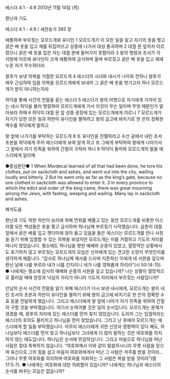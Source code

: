 에스더 4:1 - 4:9 
2013년 11월 14일 (목)

환난과 기도



에스더 4:1 - 4:9 / 새찬송가 365 장


애통하며 부르짖는 모르드개와 유다인
1 모르드개가 이 모든 일을 알고 자기의 옷을 찢고 굵은 베 옷을 입고 재를 뒤집어쓰고 성중에 나가서 대성 통곡하며 2 대궐 문 앞까지 이르렀으니 굵은 베 옷을 입은 자는 대궐 문에 들어가지 못함이라 3 왕의 명령과 조서가 각 지방에 이르매 유다인이 크게 애통하여 금식하며 울며 부르짖고 굵은 베 옷을 입고 재에 누운 자가 무수하더라

왕후가 보낸 의복을 거절한 모르드개
4 에스더의 시녀와 내시가 나아와 전하니 왕후가 매우 근심하여 입을 의복을 모르드개에게 보내어 그 굵은 베 옷을 벗기고자 하나 모르드개가 받지 아니하는지라

하닥을 통해 사건의 전말을 묻는 에스더
5 에스더가 왕의 어명으로 자기에게 가까이 있는 내시 하닥을 불러 명령하여 모르드개에게 가서 이것이 무슨 일이며 무엇 때문인가 알아보라 하매 6 하닥이 대궐 문 앞 성중 광장에 있는 모르드개에게 이르니 7 모르드개가 자기가 당한 모든 일과 하만이 유다인을 멸하려고 왕의 금고에 바치기로 한 은의 정확한 액수를 하닥에게 말하고

왕 앞에 나가기를 부탁하는 모르드개
8 또 유다인을 진멸하라고 수산 궁에서 내린 조서 초본을 하닥에게 주어 에스더에게 보여 알게 하고 또 그에게 부탁하여 왕에게 나아가서 그 앞에서 자기 민족을 위하여 간절히 구하라 하니 9 하닥이 돌아와 모르드개의 말을 에스더에게 알리매

●중심문단● 
1 When Mordecai learned of all that had been done, he tore his clothes, put on sackcloth and ashes, and went out into the city, wailing loudly and bitterly. 2 But he went only as far as the king’s gate, because no one clothed in sackcloth was allowed to enter it. 3 In every province to which the edict and order of the king came, there was great mourning among the Jews, with fasting, weeping and wailing. Many lay in sackcloth and ashes.

해석도움





환난과 기도
악한 하만이 승리에 취해 연회를 베풀고 있는 동안 모르드개를 비롯한 이스라엘 모든 백성들은 옷을 찢고 금식하며 하나님께 부르짖기 시작했습니다. 삼촌이 대궐 앞에서 굵은 베를 입고 잿더미에 앉아 울고 있음을 들은 에스더는 모르드개를 만나 사정을 듣기 위해 입궐할 수 있는 의복을 보냈지만 모르드개는 이를 거절하고 기도의 자리를 떠나지 않았습니다. 평소에도 하나님을 향한 예배와 순종이 있었고, 절망적인 상황에서도 포기하지 않고 부르짖는 모르드개의 모습은 신자에게 있는 견고한 소망이 무엇인지를 생각하게 해줍니다. “감사로 하나님께 제사를 드리며 지존하신 이에게 네 서원을 갚으며 환난 날에 나를 부르라 내가 너를 건지리니 네가 나를 영화롭게 하리라”(시 50:14-15).
● 나에게는 평소에 감사의 예배와 순종의 서원을 갚고 있습니까? 나는 상황이 절망적으로 흘러갈 때에 원망과 낙심의 자리가 아니라 기도의 자리에서 부르짖는 사람입니까?

만남의 순서
사건의 전말을 알기 위해 에스더가 다시 보낸 내시에게, 모르드개는 왕이 내린 조서의 초본과 하만이 유다인을 멸하기 위해 왕의 금고에 바치기로 한 은의 정확한 수효 등을 전달하게 했습니다. 그리고 에스더에게 왕 앞에 나아가 자기 민족을 위하여 간절히 구할 것을 부탁했습니다. 여기서 눈여겨볼 것은 일의 순서입니다. 모르드개는 문제가 생겼을 때, 왕후의 자리에 있는 에스더를 먼저 찾지 않았습니다. 도리어 그는 입궐하라는 에스더의 호의도 물리치고 하나님을 먼저 찾았습니다. 그리고 난 후에야 모르드개는 에스더에게 할 일을 부탁했습니다. 아무리 에스더에게 귀한 신앙과 영향력이 있다 해도, 하나님보다 에스더를 먼저 찾고 하나님보다 그녀에게 더 많이 말하는 것은 여호와를 의지하지 않는 태도입니다. 하나님은 순서에 민감하십니다. 그리고 마음으로 하나님을 떠난 사람은 절대 축복하지 않습니다. “여호와께서 이와 같이 말씀하시니라 무릇 사람을 믿으며 육신으로 그의 힘을 삼고 마음이 여호와에게서 떠난 그 사람은 저주를 받을 것이라... 그러나 무릇 여호와를 의지하며 여호와를 의뢰하는 그 사람은 복을 받을 것이라”(렘 17:5-7).
● 나에게는 여호와에 대한 의뢰함이 있습니까? 나에게는 하나님과 에스더의 순서를 바꾸는 모습은 없습니까?
